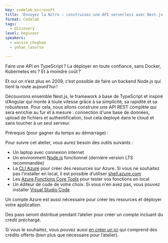 ```yaml
---
key: codelab_microsoft
title: 'Envoyez la Nitro : construisez une API serverless avec Nest.js à toute vitesse !'
format: Codelab
tags:
  - discovery
level: beginner
speakers:
  - wassim_chegham
  - yohan_lasorsa

---
```


Faire une API en TypeScript ? La déployer en toute confiance, sans Docker, Kubernetes etc ? Et à moindre coût ?

Et oui on n’est plus en 2009, c’est possible de faire un backend Node.js qui tient la route aujourd’hui !

Découvrons ensemble Nest.js, le framework à base de TypeScript et inspiré d’Angular qui monte à toute vitesse grâce à
sa simplicité, sa rapidité et sa robustesse. Pour cela, nous allons construire une API REST complète qui sera enrichie
au fur et à mesure : connection d'une base de données, upload de fichiers et authentification, tout cela deployé dans
le cloud et sans toucher à un seul serveur.

Prérequis (pour gagner du temps au démarrage) :

Pour suivre cet atelier, vous aurez besoin des outils suivants :

* Un laptop avec connexion internet
* Un environment [Node.js](https://nodejs.org/) fonctionnel (dernière version LTS recommandée)
* La [CLI Azure](https://docs.microsoft.com/cli/azure/install-azure-cli?view=azure-cli-latest?WT.mc_id=nitro-workshop-yolasors) pour créer des resources sur Azure. Si vous ne souhaitez pas l’installer en local, il est possible d’utiliser [shell.azure.com](https://shell.azure.com/?WT.mc_id=nitro-workshop-yolasors)
* Les [Azure Functions Core Tools](https://docs.microsoft.com/azure/azure-functions/functions-run-local#v2?WT.mc_id=nitro-workshop-yolasors) pour tester vos fonctions en local
* Un éditeur de code de votre choix. Si vous n'en avez pas, vous pouvez installer [Visual Studio Code](https://code.visualstudio.com/?WT.mc_id=nitro-workshop-yolasors)

Un compte Azure est aussi nécessaire pour créer les resources et déployer votre application.

Des pass seront distribué pendant l’atelier pour créer un compte incluant du crédit préchargé.

Si vous le souhaitez, vous pouvez aussi [en créer un ici](https://azure.microsoft.com/free/?WT.mc_id=nitro-workshop-yolasors) qui comprend des crédits offerts (bien plus que nécessaire pour l’atelier).
